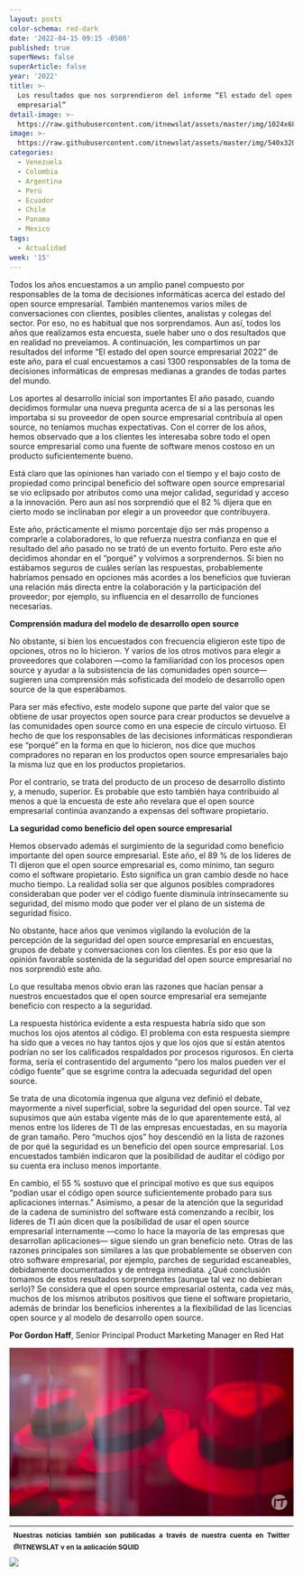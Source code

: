 ```yaml
---
layout: posts
color-schema: red-dark
date: '2022-04-15 09:15 -0500'
published: true
superNews: false
superArticle: false
year: '2022'
title: >-
  Los resultados que nos sorprendieron del informe “El estado del open source
  empresarial”
detail-image: >-
  https://raw.githubusercontent.com/itnewslat/assets/master/img/1024x680/redheat-g.jpg
image: >-
  https://raw.githubusercontent.com/itnewslat/assets/master/img/540x320/redheat-p.jpg
categories:
  - Venezuela
  - Colombia
  - Argentina
  - Perú
  - Ecuador
  - Chile
  - Panama
  - Mexico
tags:
  - Actualidad
week: '15'
---
```

Todos los años encuestamos a un amplio panel compuesto por responsables de la toma de decisiones informáticas acerca del estado del open source empresarial. También mantenemos varios miles de conversaciones con clientes, posibles clientes, analistas y colegas del sector. Por eso, no es habitual que nos sorprendamos. Aun así, todos los años que realizamos esta encuesta, suele haber uno o dos resultados que en realidad no preveíamos. A continuación, les compartimos un par resultados del informe “El estado del open source empresarial 2022” de este año, para el cual encuestamos a casi 1300 responsables de la toma de decisiones informáticas de empresas medianas a grandes de todas partes del mundo.

Los aportes al desarrollo inicial son importantes
El año pasado, cuando decidimos formular una nueva pregunta acerca de si a las personas les importaba si su proveedor de open source empresarial contribuía al open source, no teníamos muchas expectativas. Con el correr de los años, hemos observado que a los clientes les interesaba sobre todo el open source empresarial como una fuente de software menos costoso en un producto suficientemente bueno.

Está claro que las opiniones han variado con el tiempo y el bajo costo de propiedad como principal beneficio del software open source empresarial se vio eclipsado por atributos como una mejor calidad, seguridad y acceso a la innovación. Pero aun así nos sorprendió que el 82 % dijera que en cierto modo se inclinaban por elegir a un proveedor que contribuyera. 

Este año, prácticamente el mismo porcentaje dijo ser más propenso a comprarle a colaboradores, lo que refuerza nuestra confianza en que el resultado del año pasado no se trató de un evento fortuito. Pero este año decidimos ahondar en el “porqué” y volvimos a sorprendernos. Si bien no estábamos seguros de cuáles serían las respuestas, probablemente habríamos pensado en opciones más acordes a los beneficios que tuvieran una relación más directa entre la colaboración y la participación del proveedor; por ejemplo, su influencia en el desarrollo de funciones necesarias.

**Comprensión madura del modelo de desarrollo open source**

No obstante, si bien los encuestados con frecuencia eligieron este tipo de opciones, otros no lo hicieron. Y varios de los otros motivos para elegir a proveedores que colaboren —como la familiaridad con los procesos open source y ayudar a la subsistencia de las comunidades open source— sugieren una comprensión más sofisticada del modelo de desarrollo open source de la que esperábamos. 

Para ser más efectivo, este modelo supone que parte del valor que se obtiene de usar proyectos open source para crear productos se devuelve a las comunidades open source como en una especie de círculo virtuoso. El hecho de que los responsables de las decisiones informáticas respondieran ese “porqué” en la forma en que lo hicieron, nos dice que muchos compradores no reparan en los productos open source empresariales bajo la misma luz que en los productos propietarios. 

Por el contrario, se trata del producto de un proceso de desarrollo distinto y, a menudo, superior. Es probable que esto también haya contribuido al menos a que la encuesta de este año revelara que el open source empresarial continúa avanzando a expensas del software propietario.

**La seguridad como beneficio del open source empresarial**

Hemos observado además el surgimiento de la seguridad como beneficio importante del open source empresarial. Este año, el 89 % de los líderes de TI dijeron que el open source empresarial es, como mínimo, tan seguro como el software propietario. Esto significa un gran cambio desde no hace mucho tiempo. La realidad solía ser que algunos posibles compradores consideraban que poder ver el código fuente disminuía intrínsecamente su seguridad, del mismo modo que poder ver el plano de un sistema de seguridad físico. 

No obstante, hace años que venimos vigilando la evolución de la percepción de la seguridad del open source empresarial en encuestas, grupos de debate y conversaciones con los clientes. Es por eso que la opinión favorable sostenida de la seguridad del open source empresarial no nos sorprendió este año.

Lo que resultaba menos obvio eran las razones que hacían pensar a nuestros encuestados que el open source empresarial era semejante beneficio con respecto a la seguridad.

La respuesta histórica evidente a esta respuesta habría sido que son muchos los ojos atentos al código. El problema con esta respuesta siempre ha sido que a veces no hay tantos ojos y que los ojos que sí están atentos podrían no ser los calificados respaldados por procesos rigurosos. En cierta forma, sería el contrasentido del argumento “pero los malos pueden ver el código fuente” que se esgrime contra la adecuada seguridad del open source. 

Se trata de una dicotomía ingenua que alguna vez definió el debate, mayormente a nivel superficial, sobre la seguridad del open source. Tal vez supusimos que aún estaba vigente más de lo que aparentemente está, al menos entre los líderes de TI de las empresas encuestadas, en su mayoría de gran tamaño.
Pero “muchos ojos” hoy descendió en la lista de razones de por qué la seguridad es un beneficio del open source empresarial. Los encuestados también indicaron que la posibilidad de auditar el código por su cuenta era incluso menos importante.

En cambio, el 55 % sostuvo que el principal motivo es que sus equipos “podían usar el código open source suficientemente probado para sus aplicaciones internas.” Asimismo, a pesar de la atención que la seguridad de la cadena de suministro del software está comenzando a recibir, los líderes de TI aún dicen que la posibilidad de usar el open source empresarial internamente —como lo hace la mayoría de las empresas que desarrollan aplicaciones— sigue siendo un gran beneficio neto. 
Otras de las razones principales son similares a las que probablemente se observen con otro software empresarial, por ejemplo, parches de seguridad escaneables, debidamente documentados y de entrega inmediata. 
¿Qué conclusión tomamos de estos resultados sorprendentes (aunque tal vez no debieran serlo)? Se considera que el open source empresarial ostenta, cada vez más, muchos de los mismos atributos positivos que tiene el software propietario, además de brindar los beneficios inherentes a la flexibilidad de las licencias open source y al modelo de desarrollo open source. 

**Por Gordon Haff**, Senior Principal Product Marketing Manager en Red Hat 

![](https://raw.githubusercontent.com/itnewslat/assets/master/img/540x320/redheat-p.jpg)

<table style="height: 42px;" width="569">
<tbody>
<tr>
<td style="text-align: justify;"><sub><strong>Nuestras noticias también son publicadas a través de nuestra cuenta en Twitter <a href="https://twitter.com/itnewslat?lang=es">@ITNEWSLAT</a> y en la aplicación <a href="https://squidapp.co/en/">SQUID</a></strong></sub></td>
</tr>
</tbody>
</table>

<img src="https://tracker.metricool.com/c3po.jpg?hash=56f88a41e39ab42c063cc51676587a04"/>